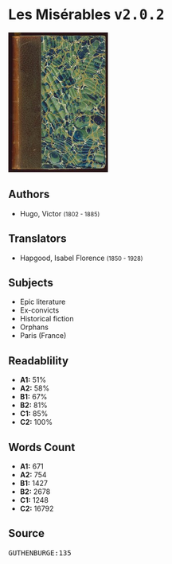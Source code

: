 # Les Misérables <kbd>v2.0.2</kbd>

![](./cover.medium.jpg "")

## Authors


 - Hugo, Victor <small>(1802 - 1885)</small>

## Translators


 - Hapgood, Isabel Florence <small>(1850 - 1928)</small>

## Subjects


 - Epic literature
 - Ex-convicts
 - Historical fiction
 - Orphans
 - Paris (France)

## Readablility


 - **A1:** 51%
 - **A2:** 58%
 - **B1:** 67%
 - **B2:** 81%
 - **C1:** 85%
 - **C2:** 100%

## Words Count


 - **A1:** 671
 - **A2:** 754
 - **B1:** 1427
 - **B2:** 2678
 - **C1:** 1248
 - **C2:** 16792

## Source


<kbd>GUTHENBURGE:135</kbd>
